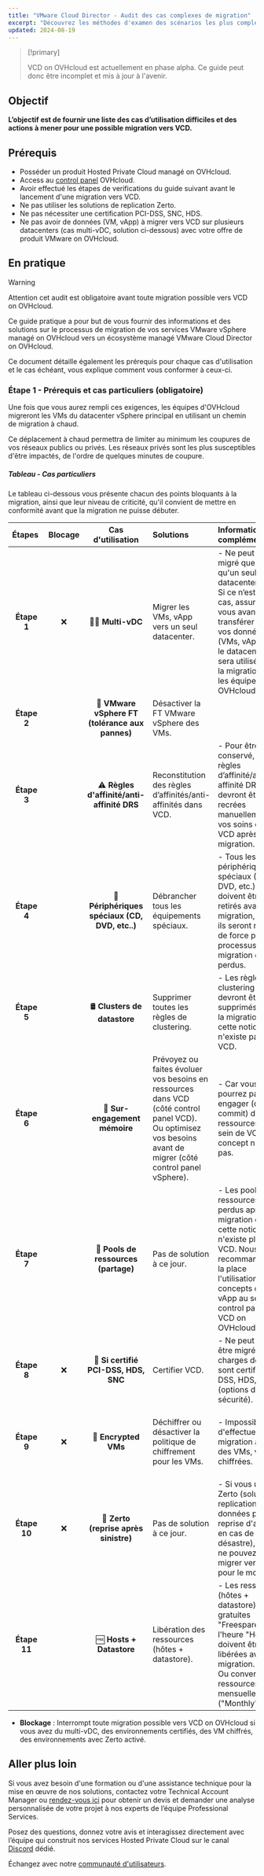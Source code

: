 ```yaml
---
title: "VMware Cloud Director - Audit des cas complexes de migration"
excerpt: "Découvrez les méthodes d'examen des scénarios les plus complexes au sein de vos services VMware on OVHcloud dans le but de vous préparer à migrer vers VCD"
updated: 2024-08-19
---
```



> [!primary]
>
> VCD on OVHcloud est actuellement en phase alpha. Ce guide peut donc être incomplet et mis à jour à l'avenir.
>

## Objectif

**L’objectif est de fournir une liste des cas d’utilisation difficiles et des actions à mener pour une possible migration vers VCD.**

## Prérequis

- Posséder un produit Hosted Private Cloud managé on OVHcloud.
- Access au [control panel](/links/manager) OVHcloud.
- Avoir effectué les étapes de verifications du guide suivant avant le lancement d'une migration vers VCD.
- Ne pas utiliser les solutions de replication Zerto.
- Ne pas nécessiter une certification PCI-DSS, SNC, HDS.
- Ne pas avoir de données (VM, vApp) à migrer vers VCD sur plusieurs datacenters (cas multi-vDC, solution ci-dessous) avec votre offre de produit VMware on OVHcloud.

## En pratique

> [!warning]
>
> Attention cet audit est obligatoire avant toute migration possible vers VCD on OVHcloud.
>

Ce guide pratique a pour but de vous fournir des informations et des solutions sur le processus de migration de vos services VMware vSphere managé on OVHcloud vers un écosystème managé VMware Cloud Director on OVHcloud.

Ce document détaille également les prérequis pour chaque cas d'utilisation et le cas échéant, vous explique comment vous conformer à ceux-ci.

### Étape 1 - Prérequis et cas particuliers (obligatoire)

Une fois que vous aurez rempli ces exigences, les équipes d'OVHcloud migreront les VMs du datacenter vSphere principal en utilisant un chemin de migration à chaud.

Ce déplacement à chaud permettra de limiter au minimum les coupures de vos réseaux publics ou privés. Les réseaux privés sont les plus susceptibles d'être impactés, de l'ordre de quelques minutes de coupure.

##### Tableau - Cas particuliers

Le tableau ci-dessous vous présente chacun des points bloquants à la migration, ainsi que leur niveau de criticité, qu'il convient de mettre en conformité avant que la migration ne puisse débuter.

| **Étapes**&nbsp;  | **Blocage** |              **Cas d'utilisation**               | **Solutions**                                                                                                                                                         | **Informations complémentaires**                                                                                                                                                                                                        | **Aides et références**                                                                                                                                                                                |
|:-----------------:|:-----------:|:------------------------------------------------:|:----------------------------------------------------------------------------------------------------------------------------------------------------------------------|:----------------------------------------------------------------------------------------------------------------------------------------------------------------------------------------------------------------------------------------|:-------------------------------------------------------------------------------------------------------------------------------------------------------------------------------------------------------|
|    **Étape 1**    |      ❌      |                🏢🏢 **Multi-vDC**                | Migrer les VMs, vApp vers un seul datacenter.                                                                                                                         | - Ne peut être migré que s'il n'a qu'un seul datacenter. <br/> Si ce n’est pas le cas, assurez-vous avant, de transférer toutes vos données (VMs, vApp) dans le datacenter qui sera utilisé pour la migration par les équipes OVHcloud. | [Migration d'une infrastructure vers un nouveau vDC](/pages/hosted_private_cloud/hosted_private_cloud_powered_by_vmware/service-migration-vdc)                                                         |
|    **Étape 2**    |             | 🚫 **VMware vSphere FT (tolérance aux pannes)**  | Désactiver la FT VMware vSphere des VMs.                                                                                                                              |                                                                                                                                                                                                                                         | [Tolerance aux pannes VMware](/pages/bare_metal_cloud/managed_bare_metal/vmware_fault_tolerance)                                                                                                       |
|    **Étape 3**    |             |    ⚠️ **Règles d'affinité/anti-affinité DRS**    | Reconstitution des règles d’affinités/anti-affinités dans VCD.                                                                                                        | - Pour être conservé, les règles d’affinité/anti-affinité DRS devront être recrées manuellement par vos soins dans VCD après migration.                                                                                                 | [VMware DRS distributed resource scheduler](/pages/bare_metal_cloud/managed_bare_metal/vmware_drs_distributed_resource_scheduler)                                                                      |
|    **Étape 4**    |             |  📀 **Périphériques spéciaux (CD, DVD, etc..)**  | Débrancher tous les équipements spéciaux.                                                                                                                             | - Tous les périphériques spéciaux (CD, DVD, etc.) doivent être retirés avant la migration, sinon ils seront retirés de force par le processus de migration et perdus.                                                                   | [Modifier les ressources d’une machine virtuelle](/pages/hosted_private_cloud/hosted_private_cloud_powered_by_vmware/modify_hardware_configuration_of_vm)                                              |
|    **Étape 5**    |             |           🛢 **Clusters de datastore**           | Supprimer toutes les règles de clustering.                                                                                                                            | - Les règles de clustering devront être supprimés avant la migration car cette notion n'existe pas côté VCD.                                                                                                                            | [Création de cluster et activation EVC](/pages/hosted_private_cloud/hosted_private_cloud_powered_by_vmware/create_cluster_enable_evc)                                                                  |
|    **Étape 6**    |             |          🔄 **Sur-engagement mémoire**           | Prévoyez ou faites évoluer vos besoins en ressources dans VCD (côté control panel VCD). <br/> Ou optimisez vos besoins avant de migrer (côté control panel vSphere).  | - Car vous ne pourrez pas sur-engager (over commit) de ressources au sein de VCD, ce concept n'existe pas.                                                                                                                              | [Modification des ressources d'une machine virtuelle](/pages/hosted_private_cloud/hosted_private_cloud_powered_by_vmware/modify_hardware_configuration_of_vm)                                          |
|    **Étape 7**    |             |       🔗 **Pools de ressources (partage)**       | Pas de solution à ce jour.                                                                                                                                            | - Les pools de ressources seront perdus après la migration car cette notion n'existe plus côté VCD. Nous recommandons à la place l'utilisation des concepts de vApp au sein du control panel VCD on OVHcloud.                           | [Utilisation de vApps dans le control panel VCD on OVHcloud](https://docs.vmware.com/en/VMware-Cloud-Director/10.6/VMware-Cloud-Director-Tenant-Guide/GUID-AC48FB5E-4ADC-4835-AACE-B949B297A147.html)  |
|    **Étape 8**    |      ❌      |      📜  **Si certifié PCI-DSS, HDS, SNC**       | Certifier VCD.                                                                                                                                                        | - Ne peut pas être migré si vos charges de travail sont certifié PCI-DSS, HDS, SNC (options de sécurité).                                                                                                                               | [Enterprise > Compliance and certification](/links/compliance-and-certification)                                                                                                                       |
|    **Étape 9**    |      ❌      |               🔐 **Encrypted VMs**               | Déchiffrer ou désactiver la politique de chiffrement pour les VMs.                                                                                                    | - Impossible d'effectuer la migration avec des VMs, vApp chiffrées.                                                                                                                                                                     | [Activation du chiffrement des machines virtuelles (VM Encryption)](/pages/hosted_private_cloud/hosted_private_cloud_powered_by_vmware/vm_encrypt)                                                     |
|   **Étape 10**    |      ❌      |      💾 **Zerto (reprise après sinistre)**       | Pas de solution à ce jour.                                                                                                                                            | - Si vous utilisez Zerto (solution de replication de données pour la reprise d'activé en cas de désastre), vous ne pouvez pas migrer vers VCD pour le moment.                                                                           | [Mise en place de Zerto Virtual Replication entre deux centres de données OVHcloud](/pages/hosted_private_cloud/hosted_private_cloud_powered_by_vmware/zerto_virtual_replication_as_a_service)         |
|   **Étape 11**    |             |             🆓 **Hosts + Datastore**             | Libération des ressources (hôtes + datastore).                                                                                                                        | - Les ressources (hôtes + datastore) gratuites "Freespare" et à l'heure "Hourly" doivent être libérées avant la migration. <br/> Ou convertit en ressources mensuelles ("Monthly").                                                     | [Informations de facturation du Hosted Private Cloud](/pages/account_and_service_management/manage_billing_payment_and_services/facturation_private_cloud)                                             |

- **Blockage** : Interrompt toute migration possible vers VCD on OVHcloud si vous avez du multi-vDC, des environnements certifiés, des VM chiffrés, des environnements avec Zerto activé.

## Aller plus loin

Si vous avez besoin d'une formation ou d'une assistance technique pour la mise en œuvre de nos solutions, contactez votre Technical Account Manager ou [rendez-vous ici](/links/professional-services) pour obtenir un devis et demander une analyse personnalisée de votre projet à nos experts de l’équipe Professional Services.

Posez des questions, donnez votre avis et interagissez directement avec l’équipe qui construit nos services Hosted Private Cloud sur le canal [Discord](<https://discord.gg/ovhcloud>) dédié.

Échangez avec notre [communauté d'utilisateurs](/links/community).
